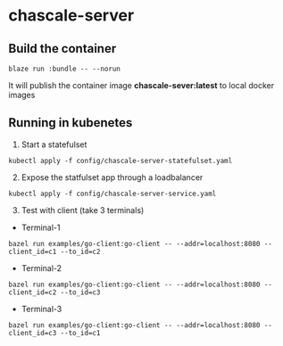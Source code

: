 # chascale-server


## Build the container

```
blaze run :bundle -- --norun
```

It will publish the container image **chascale-sever:latest** to local docker images

## Running in kubenetes
1. Start a statefulset

```
kubectl apply -f config/chascale-server-statefulset.yaml
```
2. Expose the statfulset app through a loadbalancer

```
kubectl apply -f config/chascale-server-service.yaml
```

3. Test with client (take 3 terminals)

- Terminal-1

```
bazel run examples/go-client:go-client -- --addr=localhost:8080 --client_id=c1 --to_id=c2
```

- Terminal-2

```
bazel run examples/go-client:go-client -- --addr=localhost:8080 --client_id=c2 --to_id=c3
```

- Terminal-3

```
bazel run examples/go-client:go-client -- --addr=localhost:8080 --client_id=c3 --to_id=c1
```


